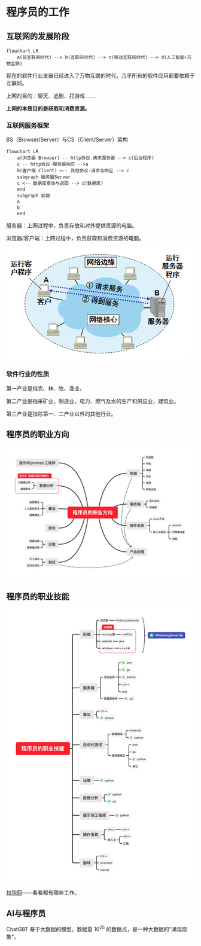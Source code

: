 # 程序员的工作

## 互联网的发展阶段

```mermaid
flowchart LR
    a(前互联网时代) --> b(互联网时代) --> c(移动互联网时代) --> d(人工智能+万物互联)
```

现在的软件行业发展已经进入了万物互联的时代，几乎所有的软件应用都要依赖于互联网。

上网的目的：聊天、追剧、打游戏 ……

**上网的本质目的是获取和消费资源。**

### 互联网服务框架

BS（Browser/Server）与CS（Client/Server）架构

```mermaid
flowchart LR
    a(浏览器 Browser) -- http协议-请求服务器 --> c(后台程序)
    c -- http协议-服务器响应 -->a
    b(客户端 Client) <-- 其他协议-请求与响应 --> c
    subgraph 服务器Server
    c <-- 数据库查询与返回 --> d(数据库)
    end
    subgraph 前端
    a
    b
    end
```

服务器：上网过程中，负责存放和对外提供资源的电脑。

浏览器/客户端：上网过程中，负责获取和消费资源的电脑。

![](_images/1774310-20200706180730400-526445821.png)

### 软件行业的性质

第一产业是指农、林、牧、渔业。 

第二产业是指采矿业，制造业，电力、燃气及水的生产和供应业，建筑业。

第三产业是指除第一、二产业以外的其他行业。

## 程序员的职业方向

<img src="_images/pFGJ5Qg.png" />

## 程序员的职业技能

![](_images/pFGJoLj.png)

[拉钩网](https://www.lagou.com/)——看看都有哪些工作。

## AI与程序员

ChatGBT 基于大数据的模型，数据量 $10^{25}$ 的数据点，是一种大数据的"涌现现象"。
